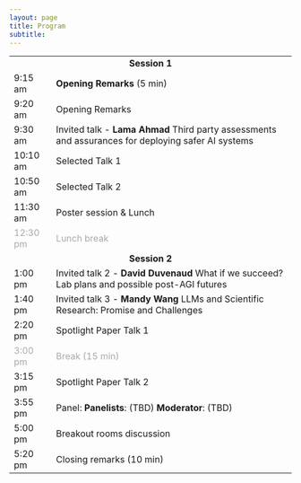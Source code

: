 ```yaml
---
layout: page
title: Program
subtitle:
---
```


<!-- <div align="center">
<a href="https://openreview.net/group?id=NeurIPS.cc/2024/Workshop/SoLaR#tab-accept-spotlight">List of accepted papers</a>
</div> -->
<table style='margin-bottom:10pt;margin-left:auto;margin-right:auto;'>
  <tr>
    <td colspan="2" style="text-align: center;"><b>Session 1</b></td>
  </tr>
  <tr>
    <td>9:15 am</td>
    <td><b>Opening Remarks</b> (5 min)</td>
  </tr>
  <tr>
    <td>9:20 am</td>
    <td>Opening Remarks</td>
  </tr>
  <tr>
    <td>9:30 am</td>
    <td>Invited talk - <b>Lama Ahmad</b> Third party assessments and assurances for deploying safer AI systems</td>
  </tr>
  <tr>
    <td>10:10 am</td>
    <td>Selected Talk 1</td>
    <!-- <td>Contributing Talk 1: <b>Failures to Find Transferable Image Jailbreaks Between Vision-Language Models</td> -->
  </tr>
  <tr>
    <td>10:50 am</td>
    <td>Selected Talk 2</td>
  </tr>
  <tr>
    <td>11:30 am</td>
    <td> Poster session & Lunch </td>
  </tr>
  <tr style='color:darkgray;'>
    <td>12:30 pm</td>
    <td>Lunch break</td>
  </tr>
  
  <tr>
    <td colspan="2" style="text-align: center;"><b>Session 2</b></td>
  </tr>
  <tr>
    <td>1:00 pm</td>
    <td>Invited talk 2 - <b>David Duvenaud</b> What if we succeed? Lab plans and possible post-AGI futures</td>
  </tr>
  <tr>
    <td>1:40 pm</td>
    <td>Invited talk 3 - <b>Mandy Wang</b> LLMs and Scientific Research: Promise and Challenges</td>
  </tr>
    <tr>
    <td>2:20 pm</td>
    <td>Spotlight Paper Talk 1</td>
  </tr>
    <tr style='color:darkgray;'>
    <td>3:00 pm</td>
    <td>Break (15 min)</td>
  </tr>
  <tr>
    <td>3:15 pm</td>
    <td>Spotlight Paper Talk 2</td>
  </tr>
  <tr>
    <td>3:55 pm</td>
    <td>Panel: <b>Panelists</b>: (TBD) <b>Moderator</b>: (TBD)</td>
  </tr>
  <tr>
    <td>5:00 pm</td>
    <td>Breakout rooms discussion</td>
  </tr>
  <tr>
    <td>5:20 pm</td>
    <td>Closing remarks (10 min)</td>
  </tr>
</table>

<!-- </div> -->
